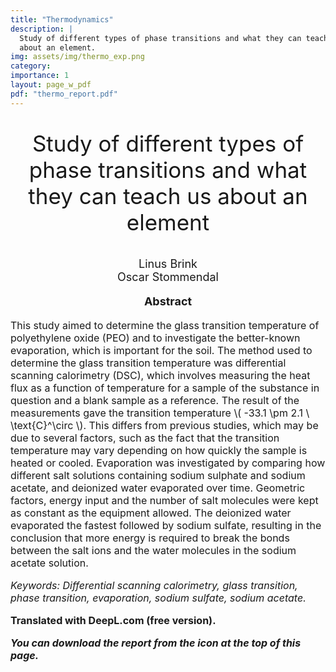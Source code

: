 ```yaml
---
title: "Thermodynamics"
description: |
  Study of different types of phase transitions and what they can teach us
  about an element.
img: assets/img/thermo_exp.png
category: 
importance: 1
layout: page_w_pdf
pdf: "thermo_report.pdf"
---
```


<!-- markdownlint-disable MD033 -->

<p style="text-align:center; font-size:35px">Study of different types of phase transitions and what they can teach us
  about an element</p>

<p style="text-align:center; font-size:18px">Linus Brink <br>
                                            Oscar Stommendal</p>

<p style="text-align:center; font-size:18px; font-weight: bold">Abstract</p>

<p style="text-align:left; font-size:16px">This study aimed to determine the glass transition temperature of polyethylene oxide (PEO) and to investigate the better-known evaporation, which is important for the soil. The method used to determine the glass transition temperature was differential scanning calorimetry (DSC), which involves measuring the heat flux as a function of temperature for a sample of the substance in question and a blank sample as a reference. The result of the measurements gave the transition temperature \( -33.1 \pm 2.1 \ \text{C}^\circ \). This differs from previous studies, which may be due to several factors, such as the fact that the transition temperature may vary depending on how quickly the sample is heated or cooled. Evaporation was investigated by comparing how different salt solutions containing sodium sulphate and sodium acetate, and deionized water evaporated over time. Geometric factors, energy input and the number of salt molecules were kept as constant as the equipment allowed. The deionized water evaporated the fastest followed by sodium sulfate, resulting in the conclusion that more energy is required to break the bonds between the salt ions and the water molecules in the sodium acetate solution.

<p style="text-align:left; font-size:16px; font-style: italic">Keywords: Differential scanning calorimetry, glass transition, phase transition, evaporation, sodium sulfate, sodium acetate.</p>

<p style="text-align:left; font-size:16px; font-weight: bold">Translated with DeepL.com (free version).</p>

<p style="text-align:left; font-size:16px; font-style: italic; font-weight: bold">You can download the report from the icon at the top of this page.</p>
